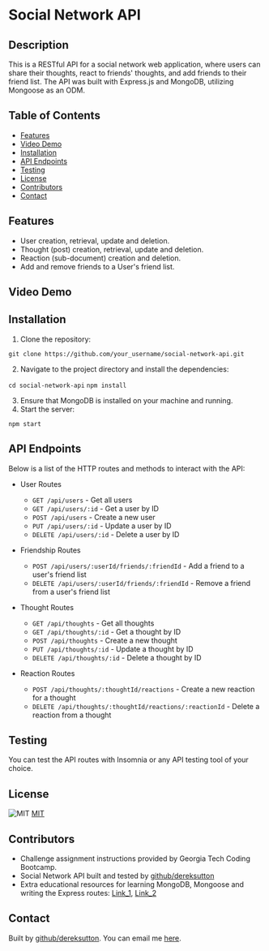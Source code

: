 # Social Network API

## Description

This is a RESTful API for a social network web application, where users can share their thoughts, react to friends' thoughts, and add friends to their friend list. The API was built with Express.js and MongoDB, utilizing  Mongoose as an ODM.

## Table of Contents

* [Features](#features)
* [Video Demo](#video-demo)
* [Installation](#installation)
* [API Endpoints](#api-endpoints)
* [Testing](#testing)
* [License](#license)
* [Contributors](#contributors)
* [Contact](#contact)

## Features

* User creation, retrieval, update and deletion.
* Thought (post) creation, retrieval, update and deletion.
* Reaction (sub-document) creation and deletion.
* Add and remove friends to a User's friend list.

## Video Demo


## Installation

1. Clone the repository:

`git clone https://github.com/your_username/social-network-api.git`

2. Navigate to the project directory and install the dependencies:

`cd social-network-api`
`npm install`

3. Ensure that MongoDB is installed on your machine and running.
4. Start the server:

`npm start`

## API Endpoints

Below is a list of the HTTP routes and methods to interact with the API:

- User Routes

    * `GET /api/users` - Get all users
    * `GET /api/users/:id` - Get a user by ID
    * `POST /api/users` - Create a new user
    * `PUT /api/users/:id` - Update a user by ID
    * `DELETE /api/users/:id` - Delete a user by ID

- Friendship Routes

    * `POST /api/users/:userId/friends/:friendId` - Add a friend to a user's friend list
    * `DELETE /api/users/:userId/friends/:friendId` - Remove a friend from a user's friend list

- Thought Routes

    * `GET /api/thoughts` - Get all thoughts
    * `GET /api/thoughts/:id` - Get a thought by ID
    * `POST /api/thoughts` - Create a new thought
    * `PUT /api/thoughts/:id` - Update a thought by ID
    * `DELETE /api/thoughts/:id` - Delete a thought by ID

- Reaction Routes

    * `POST /api/thoughts/:thoughtId/reactions` - Create a new reaction for a thought
    * `DELETE /api/thoughts/:thoughtId/reactions/:reactionId` - Delete a reaction from a thought

## Testing

You can test the API routes with Insomnia or any API testing tool of your choice.

## License

![MIT](https://img.shields.io/badge/license/license-MIT-blue.svg)
[MIT](https://opensource.org/licenses/MIT)

## Contributors

* Challenge assignment instructions provided by Georgia Tech Coding Bootcamp.
* Social Network API built and tested by [github/dereksutton](https://github.com/dereksutton)
* Extra educational resources for learning MongoDB, Mongoose and writing the Express routes: [Link_1](https://www.udemy.com/course/nodejs-api-masterclass), [Link_2](https://www.udemy.com/course/mongodb-the-complete-developers-guide)

## Contact

Built by [github/dereksutton](https://github.com/dereksutton). You can email me [here](mailto:dereksutton86@gmail.com).
